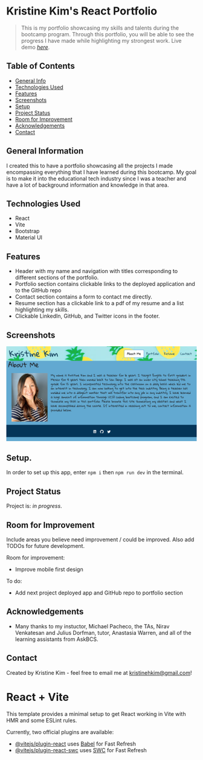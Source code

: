 # Kristine Kim's React Portfolio
> This is my portfolio showcasing my skills and talents during the bootcamp program.  Through this portfolio, you will be able to see the progress I have made while highlighting my strongest work.
> Live demo [_here_](https://super-buttercream-4cf897.netlify.app/). <!-- If you have the project hosted somewhere, include the link here. -->

## Table of Contents
* [General Info](#general-information)
* [Technologies Used](#technologies-used)
* [Features](#features)
* [Screenshots](#screenshots)
* [Setup](#setup)
* [Project Status](#project-status)
* [Room for Improvement](#room-for-improvement)
* [Acknowledgements](#acknowledgements)
* [Contact](#contact)
<!-- * [License](#license) -->


## General Information
I created this to have a portfolio showcasing all the projects I made encompassing everything that I have learned during this bootcamp.  My goal is to make it into the educational tech industry since I was a teacher and have a lot of background information and knowledge in that area.
<!-- You don't have to answer all the questions - just the ones relevant to your project. -->


## Technologies Used
- React
- Vite
- Bootstrap
- Material UI



## Features
- Header with my name and navigation with titles corresponding to different sections of the portfolio.
- Portfolio section contains clickable links to the deployed application and to the GitHub repo
- Contact section contains a form to contact me directly.
- Resume section has a clickable link to a pdf of my resume and a list highlighting my skills.
- Clickable LinkedIn, GitHub, and Twitter icons in the footer.


## Screenshots
![Example screenshot](./src/components/assets/images/portfolio-screenshot.png)
<!-- If you have screenshots you'd like to share, include them here. -->


## Setup.
In order to set up this app, enter `npm i` then `npm run dev` in the terminal.



## Project Status
Project is: _in progress_.


## Room for Improvement
Include areas you believe need improvement / could be improved. Also add TODOs for future development.

Room for improvement:
- Improve mobile first design

To do:
- Add next project deployed app and GitHub repo to portfolio section


## Acknowledgements
- Many thanks to my instuctor, Michael Pacheco, the TAs, Nirav Venkatesan and Julius Dorfman, tutor, Anastasia Warren, and all of the learning assistants from AskBCS. 


## Contact
Created by Kristine Kim - feel free to email me at kristinehkim@gmail.com!


<!-- Optional -->
<!-- ## License -->
<!-- This project is open source and available under the [... License](). -->

<!-- You don't have to include all sections - just the one's relevant to your project -->

# React + Vite

This template provides a minimal setup to get React working in Vite with HMR and some ESLint rules.

Currently, two official plugins are available:

- [@vitejs/plugin-react](https://github.com/vitejs/vite-plugin-react/blob/main/packages/plugin-react/README.md) uses [Babel](https://babeljs.io/) for Fast Refresh
- [@vitejs/plugin-react-swc](https://github.com/vitejs/vite-plugin-react-swc) uses [SWC](https://swc.rs/) for Fast Refresh
